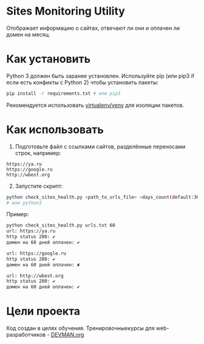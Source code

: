 # Sites Monitoring Utility

Отображает информацию о сайтах, отвечают ли они и оплачен ли домен на месяц.

# Как установить

Python 3 должен быть заранее установлен.
Используйте pip (или pip3 if если есть конфикты с Python 2) чтобы
установить пакеты:

```bash
pip install -r requirements.txt # или pip3
```

Рекомендуется использовать
[virtualenv/venv](https://devman.org/encyclopedia/pip/pip_virtualenv/)
для изоляции пакетов.

# Как использовать

1. Подготовьте файл с ссылками сайтов, разделённые переносами строк,
например:
```
https://ya.ru
https://google.ru
http://wbest.org
```

2. Запустите скрипт:

```bash
python check_sites_health.py <path_to_urls_file> <days_count(default:30)>
# или python3
```

Пример:

```bash
python check_sites_health.py urls.txt 60
url: https://ya.ru
http status 200: ✔
домен на 60 дней оплачен: ✔

url: https://google.ru
http status 200: ✔
домен на 60 дней оплачен: ✘

url: http://wbest.org
http status 200: ✔
домен на 60 дней оплачен: ✔
```

# Цели проекта

Код создан в целях обучения.
Тренировочныекурсы для web-разработчиков - [DEVMAN.org](https://devman.org)

